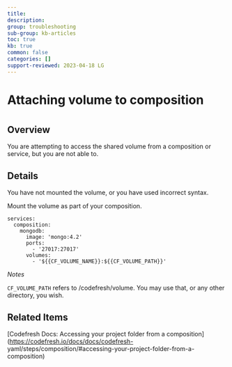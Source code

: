 ```yaml
---
title: 
description: 
group: troubleshooting
sub-group: kb-articles
toc: true
kb: true
common: false
categories: []
support-reviewed: 2023-04-18 LG
---
```


# Attaching volume to composition

#

## Overview

You are attempting to access the shared volume from a composition or service,
but you are not able to.

## Details

You have not mounted the volume, or you have used incorrect syntax.

Mount the volume as part of your composition.

    
    
    services:
      composition:
        mongodb:
          image: 'mongo:4.2'
          ports:
            - '27017:27017'
          volumes: 
            - '${{CF_VOLUME_NAME}}:${{CF_VOLUME_PATH}}'
    

_Notes_

`CF_VOLUME_PATH` refers to /codefresh/volume. You may use that, or any other
directory, you wish.

## Related Items

[Codefresh Docs: Accessing your project folder from a
composition](https://codefresh.io/docs/docs/codefresh-
yaml/steps/composition/#accessing-your-project-folder-from-a-composition)

